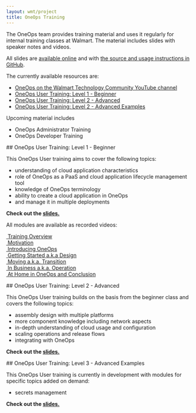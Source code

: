 ```yaml
---
layout: wmt/project
title: OneOps Training
---
```



The OneOps team provides training material and uses it regularly for internal
training classes at Walmart. The material includes slides with speaker notes
and videos.

All slides are [available online](/oneops-training/) and with
[the source and usage instructions in GitHub](http://github.com/oneops/oneops-training).

The currently available resources are:

* [OneOps on the Walmart Technology Community YouTube channel](https://www.youtube.com/playlist?list=PLjDnb0653uBDMBpTBoLVkVtGIDO-P8e3U)
* [OneOps User Training: Level 1 - Beginner](#user-1)
* [OneOps User Training: Level 2 - Advanced](#user-2)
* [OneOps User Training: Level 2 - Advanced Examples](#user-3)

Upcoming material includes

* OneOps Administrator Training
* OneOps Developer Training

<a name="user-1"/>
## OneOps User Training: Level 1 - Beginner

This OneOps User training aims to cover the following topics:

- understanding of cloud application characteristics
- role of OneOps as a PaaS and cloud application lifecycle management tool
- knowledge of OneOps terminology
- ability to create a cloud application in OneOps
- and manage it in multiple deployments

__Check out the [slides.](../oneops-training/user-1-beginner.html)__

All modules are available as recorded videos:

<a href="https://youtu.be/W2ND3QMIzZ0" target="_blank"><i class="fa fa-video-camera"></i>&nbsp;Training Overview</a><br>
<a href="https://youtu.be/ct0lcoq5haQ" target="_blank"><i class="fa fa-video-camera"></i>&nbsp;Motivation</a><br>
<a href="https://youtu.be/u99Q0u8BTqw" target="_blank"><i class="fa fa-video-camera"></i>&nbsp;Introducing OneOps</a><br>
<a href="https://youtu.be/lTXpwa-yC8k" target="_blank"><i class="fa fa-video-camera"></i>&nbsp;Getting Started a.k.a Design</a><br>
<a href="https://youtu.be/7d4hBVSMZfY" target="_blank"><i class="fa fa-video-camera"></i>&nbsp;Moving a.k.a. Transition</a><br>
<a href="https://youtu.be/TpnFxUA1VxQ" target="_blank"><i class="fa fa-video-camera"></i>&nbsp;In Business a.k.a. Operation</a><br>
<a href="https://youtu.be/7bGN4Vxh0_E" target="_blank"><i class="fa fa-video-camera"></i>&nbsp;At Home in OneOps and Conclusion</a><br>


<a name="user-2"/>
## OneOps User Training: Level 2 - Advanced

This OneOps User training builds on the basis from the beginner class and
covers the following topics:

- assembly design with multiple platforms
- more component knowledge including network aspects
- in-depth understanding of cloud usage and configuration
- scaling operations and release flows
- integrating with OneOps

__Check out the [slides.](../oneops-training/user-2-advanced.html)__

<a name="user-3"/>
## OneOps User Training: Level 3 - Advanced Examples

This OneOps User training is currently in development with modules for specific
topics added on demand:

- secrets management

__Check out the [slides.](../oneops-training/user-3-advanced-examples.html)__
